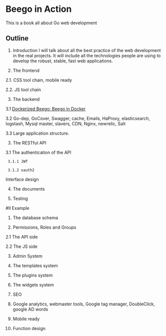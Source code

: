 Beego in Action
==================

This is a book all about Go web development

## Outline

1. Introduction 
    I will talk about all the best practice of the web development in the real projects. It will include all the technologies people are using to develop the robust, stable, fast web applications.

2. The frontend

  2.1. CSS tool chain, mobile ready

  2.2. JS tool chain

3. The backend

  3.1 [Dockerized Beego: Beego in Docker](en-US/beego-in-docker.md)

  3.2 Go-dep, GoCover, Swagger, cache, Emails, HaProxy, elasticsearch, logstash, Mysql master, slavers, CDN, Nginx, newrelic, Salt

  3.3 Large application structure.

3. The RESTful API

  3.1 The authentication of the API

     3.1.1 JWT

     3.1.2 oauth2

  Interface design

4. The documents

5. Testing

#II Example


1. The database schema

2. Permissions, Roles and Groups

  2.1 The API side

  2.2 The JS side

3. Admin System

4. The templates system

5. The plugins system

6. The widgets system

4. SEO

5. Google analytics, webmaster tools, Google tag manager, DoubleClick, google AD words

5. Mobile ready

6. Function design


